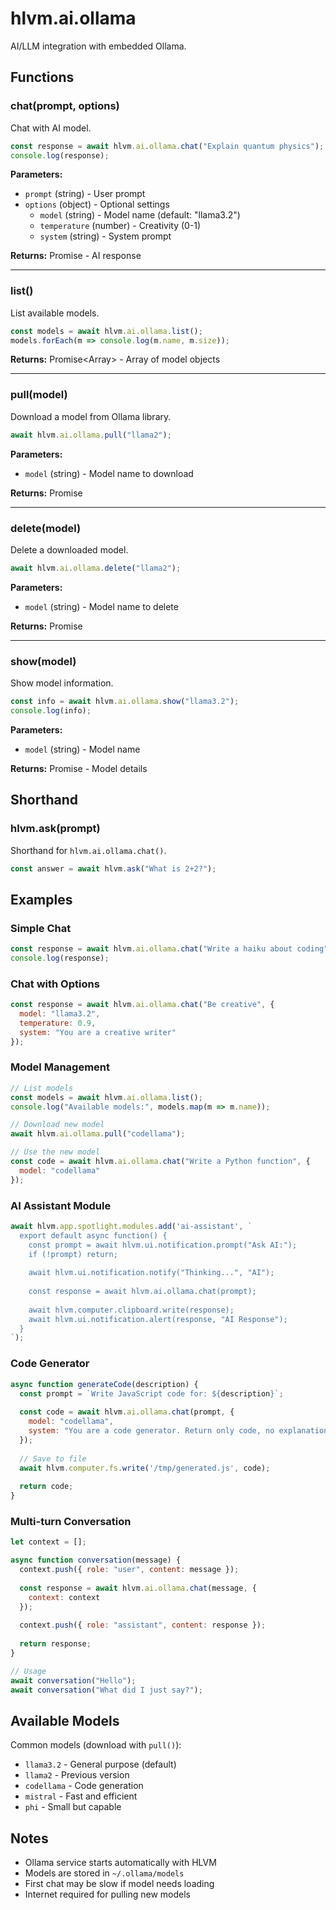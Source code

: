 # hlvm.ai.ollama

AI/LLM integration with embedded Ollama.

## Functions

### chat(prompt, options)

Chat with AI model.

```javascript
const response = await hlvm.ai.ollama.chat("Explain quantum physics");
console.log(response);
```

**Parameters:**
- `prompt` (string) - User prompt
- `options` (object) - Optional settings
  - `model` (string) - Model name (default: "llama3.2")
  - `temperature` (number) - Creativity (0-1)
  - `system` (string) - System prompt

**Returns:** Promise<string> - AI response

---

### list()

List available models.

```javascript
const models = await hlvm.ai.ollama.list();
models.forEach(m => console.log(m.name, m.size));
```

**Returns:** Promise<Array<Model>> - Array of model objects

---

### pull(model)

Download a model from Ollama library.

```javascript
await hlvm.ai.ollama.pull("llama2");
```

**Parameters:**
- `model` (string) - Model name to download

**Returns:** Promise<void>

---

### delete(model)

Delete a downloaded model.

```javascript
await hlvm.ai.ollama.delete("llama2");
```

**Parameters:**
- `model` (string) - Model name to delete

**Returns:** Promise<void>

---

### show(model)

Show model information.

```javascript
const info = await hlvm.ai.ollama.show("llama3.2");
console.log(info);
```

**Parameters:**
- `model` (string) - Model name

**Returns:** Promise<ModelInfo> - Model details

## Shorthand

### hlvm.ask(prompt)

Shorthand for `hlvm.ai.ollama.chat()`.

```javascript
const answer = await hlvm.ask("What is 2+2?");
```

## Examples

### Simple Chat

```javascript
const response = await hlvm.ai.ollama.chat("Write a haiku about coding");
console.log(response);
```

### Chat with Options

```javascript
const response = await hlvm.ai.ollama.chat("Be creative", {
  model: "llama3.2",
  temperature: 0.9,
  system: "You are a creative writer"
});
```

### Model Management

```javascript
// List models
const models = await hlvm.ai.ollama.list();
console.log("Available models:", models.map(m => m.name));

// Download new model
await hlvm.ai.ollama.pull("codellama");

// Use the new model
const code = await hlvm.ai.ollama.chat("Write a Python function", {
  model: "codellama"
});
```

### AI Assistant Module

```javascript
await hlvm.app.spotlight.modules.add('ai-assistant', `
  export default async function() {
    const prompt = await hlvm.ui.notification.prompt("Ask AI:");
    if (!prompt) return;
    
    await hlvm.ui.notification.notify("Thinking...", "AI");
    
    const response = await hlvm.ai.ollama.chat(prompt);
    
    await hlvm.computer.clipboard.write(response);
    await hlvm.ui.notification.alert(response, "AI Response");
  }
`);
```

### Code Generator

```javascript
async function generateCode(description) {
  const prompt = `Write JavaScript code for: ${description}`;
  
  const code = await hlvm.ai.ollama.chat(prompt, {
    model: "codellama",
    system: "You are a code generator. Return only code, no explanations."
  });
  
  // Save to file
  await hlvm.computer.fs.write('/tmp/generated.js', code);
  
  return code;
}
```

### Multi-turn Conversation

```javascript
let context = [];

async function conversation(message) {
  context.push({ role: "user", content: message });
  
  const response = await hlvm.ai.ollama.chat(message, {
    context: context
  });
  
  context.push({ role: "assistant", content: response });
  
  return response;
}

// Usage
await conversation("Hello");
await conversation("What did I just say?");
```

## Available Models

Common models (download with `pull()`):
- `llama3.2` - General purpose (default)
- `llama2` - Previous version
- `codellama` - Code generation
- `mistral` - Fast and efficient
- `phi` - Small but capable

## Notes

- Ollama service starts automatically with HLVM
- Models are stored in `~/.ollama/models`
- First chat may be slow if model needs loading
- Internet required for pulling new models